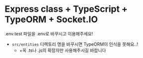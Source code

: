 # Express class + TypeScript + TypeORM + Socket.IO

.env.test 파일을 .env로 바꾸시고 이용해주세요!

* `src/entities` 디렉토리 명을 바꾸시면 TypeORM이 인식을 못해요..! 
  * +꼭 .ts나 .js의 확장자만 사용해주시길 바랍니다
